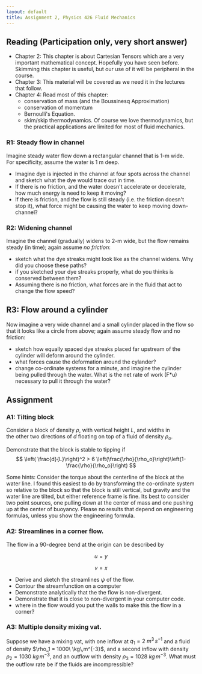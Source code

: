 ```yaml
---
layout: default
title: Assignment 2, Physics 426 Fluid Mechanics
---
```


## Reading (Participation only, very short answer)

- Chapter 2: This chapter is about Cartesian Tensors which are a very
important mathematical concept.  Hopefully you have seen before.  Skimming this chapter is useful, but our use of it will be peripheral in the course.
- Chapter 3: This material will be covered as we need it in the lectures
that follow.  
- Chapter 4: Read most of this chapter:
  - conservation of mass (and the Boussinesq Approximation)
  - conservation of momentum
  - Bernoulli's Equation.  
  - skim/skip thermodynamics.  Of course we love thermodynamics, but the
  practical applications are limited for most of fluid mechanics.  


### R1:  Steady flow in channel

Imagine steady water flow down a rectangular channel that is 1-m wide.  
For specificity, assume the water is 1 m deep.
  - Imagine dye is injected in the channel at four spots across the channel
  and sketch what the dye would trace out in time.  
  - If there is no friction, and the water doesn't accelerate or decelerate,
  how much energy is need to keep it moving?  
  - If there is friction, and the flow is still steady (i.e. the friction doesn't stop it), what force might be causing the water to keep moving down-
  channel?  

### R2: Widening channel

Imagine the channel (gradually) widens to 2-m wide, but the flow remains
steady (in time); again assume *no friction*:
  - sketch what the dye streaks might look like as the channel widens.  Why did
  you choose these paths?
  - if you sketched your dye streaks properly, what do you thinks is conserved
  between them?  
  - Assuming there is no friction, what forces are in the fluid that act to
  change the flow speed?

## R3:  Flow around a cylinder

Now imagine a very wide channel and a small cylinder placed in the flow so
that it looks like a circle from above; again assume steady flow and no
friction:
  - sketch how equally spaced dye streaks placed far upstream of the
  cylinder will deform around the cylinder.
  - what forces cause the deformation around the cylander?  
  - change co-ordinate systems for a minute, and imagine the cylinder
  being pulled through the water.  What is the net rate of work (F*u)
  necessary to pull it through the water?  


## Assignment

### A1: Tilting block

Consider a block of density $\rho$, with vertical height $L$, and widths in  
the other two directions of $d$ floating on top of a fluid of density $\rho_o$.

Demonstrate that the
block is stable to tipping if
$$ \left( \frac{d}{L}\right)^2 > 6 \left(\frac{\rho}{\rho_o}\right)\left(1-\frac{\rho}{\rho_o}\right)
$$

Some hints: Consider the torque about the centerline of the block at the water line.  I found this easiest to do by transforming the co-ordinate system so relative to the block so that the block is still vertical, but gravity and the water line are tilted, but either reference frame is fine.  Its best to consider two point sources, one pulling down at the center of mass and one pushing up at the center of buoyancy.  Please no results that depend on engineering formulas, unless you show the engineering formula.  

### A2: Streamlines in a corner flow.  

The flow in a 90-degree bend at the origin can be described by

$$u = y$$

$$v = x$$

  - Derive and sketch the streamlines $\psi$ of the flow.
  - Contour the streamfunction on a computer
  - Demonstrate analytically that the the flow is non-divergent.
  - Demonstrate that it is close to non-divergent in your computer code.  
  - where in the flow would you put the walls to make this the flow in a corner?


### A3: Multiple density mixing vat.

Suppose we have a mixing vat, with one inflow at $q_1 = 2\ m^3\,s^{-1}$ and a fluid of density $\rho_1 = 1000\ \kg\,m^{-3}$, and a second inflow with density $\rho_2 = 1030\ kg\,m^{-3}$, and an outflow with density $\rho_3 = 1028\ kg\,m^{-3}$.  What must the outflow rate be if the fluids are incompressible?

